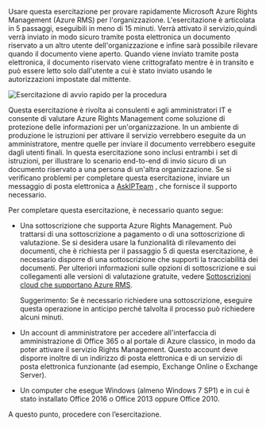 Usare questa esercitazione per provare rapidamente Microsoft Azure Rights Management (Azure RMS) per l'organizzazione. L'esercitazione è articolata in 5 passaggi, eseguibili in meno di 15 minuti. Verrà attivato il servizio,quindi verrà inviato in modo sicuro tramite posta elettronica un documento riservato a un altro utente dell'organizzazione e infine sarà possibile rilevare quando il documento viene aperto. Quando viene inviato tramite posta elettronica, il documento riservato viene crittografato mentre è in transito e può essere letto solo dall'utente a cui è stato inviato usando le autorizzazioni impostate dal mittente.

![Esercitazione di avvio rapido per la procedura](../media/AzRMS_QuickStartStepsAll.PNG)

Questa esercitazione è rivolta ai consulenti e agli amministratori IT e consente di valutare Azure Rights Management come soluzione di protezione delle informazioni per un'organizzazione. In un ambiente di produzione le istruzioni per attivare il servizio verrebbero eseguite da un amministratore, mentre quelle per inviare il documento verrebbero eseguite dagli utenti finali. In questa esercitazione sono inclusi entrambi i set di istruzioni, per illustrare lo scenario end-to-end di invio sicuro di un documento riservato a una persona di un'altra organizzazione. Se si verificano problemi per completare questa esercitazione, inviare un messaggio di posta elettronica a [AskIPTeam](mailto:askipteam@microsoft.com?subject=Having%20problems%20with%20the%20Quick%20Start%20tutorial) , che fornisce il supporto necessario.

Per completare questa esercitazione, è necessario quanto segue:

-   Una sottoscrizione che supporta Azure Rights Management. Può trattarsi di una sottoscrizione a pagamento o di una sottoscrizione di valutazione. Se si desidera usare la funzionalità di rilevamento dei documenti, che è richiesta per il passaggio 5 di questa esercitazione, è necessario disporre di una sottoscrizione che supporti la tracciabilità dei documenti. Per ulteriori informazioni sulle opzioni di sottoscrizione e sui collegamenti alle versioni di valutazione gratuite, vedere [Sottoscrizioni cloud che supportano Azure RMS](../get-started/requirements-subscriptions.md).

    Suggerimento: Se è necessario richiedere una sottoscrizione, eseguire questa operazione in anticipo perché talvolta il processo può richiedere alcuni minuti.

-   Un account di amministratore per accedere all'interfaccia di amministrazione di Office 365 o al portale di Azure classico, in modo da poter attivare il servizio Rights Management. Questo account deve disporre inoltre di un indirizzo di posta elettronica e di un servizio di posta elettronica funzionante (ad esempio, Exchange Online o Exchange Server).

-   Un computer che esegue Windows (almeno Windows 7 SP1) e in cui è stato installato Office 2016 o Office 2013 oppure Office 2010.

A questo punto, procedere con l’esercitazione.


<!--HONumber=Jun16_HO4-->


